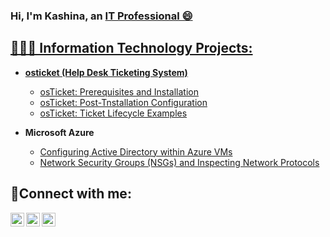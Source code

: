 ### Hi, I'm Kashina, an <a href="https://www.linkedin.com/in/kashina-wilson-737843256/">IT Professional 😄

  <h2>👩‍💻💬 Information Technology Projects:</h2>

  - <b>osticket (Help Desk Ticketing System)</b>
    
    - [osTicket: Prerequisites and Installation](https://github.com/shina901memphisIT/osticket-pr@reqs)
    - [osTicket: Post-Tnstallation Configuration](https://github.com/shina901memphisIT/post-install-config)
    - [osTicket: Ticket Lifecycle Examples](https://github.com/shina901memphisIT/ticket-lifecycle)
  - <b>Microsoft Azure</b>
    - [Configuring Active Directory within Azure VMs](https://github.com/shina901memphisIT/configure-ad)
    - [Network Security Groups (NSGs) and Inspecting Network Protocols](https://github.com/shina901memphisIT/azure-network-protocols)
  
  <h2>🤳Connect with me:</h2>
  
  [<img align="left" alt="kashina | Twitter" width="22px" src="https://cdn.jsdelivr.net/npm/simple-icons@v3/icons/twitter.svg"/>][twitter]
  [<img align="left" alt="kashina | LinkedIn" width="22px" src="https://cdn.jsdelivr.net/npm/simple-icons@v3/icons/linkedin.svg"/>][linkedin]
  [<img align="left" alt="kashina | Instagram" width="22px" src="https://cdn.jsdelivr.net/npm/simple-icons@v3/icons/instagram.svg"/>][instagram]

  [twitter]: https://twitter.com/kashina
  [instagram]: https://www.instagram.com/it_kashina/?next=%2F
  [linkedin]: https://www.linkedin.com/in/kashina-wilson-737843256/

